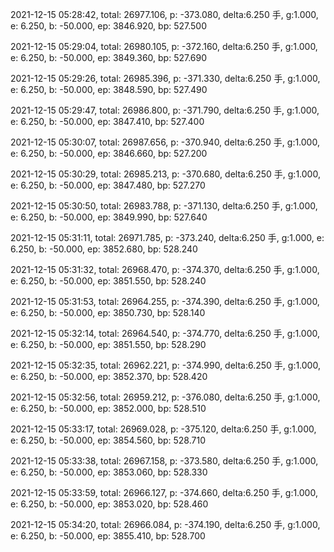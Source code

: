 2021-12-15 05:28:42, total: 26977.106, p: -373.080, delta:6.250 手, g:1.000, e: 6.250, b: -50.000, ep: 3846.920, bp: 527.500

2021-12-15 05:29:04, total: 26980.105, p: -372.160, delta:6.250 手, g:1.000, e: 6.250, b: -50.000, ep: 3849.360, bp: 527.690

2021-12-15 05:29:26, total: 26985.396, p: -371.330, delta:6.250 手, g:1.000, e: 6.250, b: -50.000, ep: 3848.590, bp: 527.490

2021-12-15 05:29:47, total: 26986.800, p: -371.790, delta:6.250 手, g:1.000, e: 6.250, b: -50.000, ep: 3847.410, bp: 527.400

2021-12-15 05:30:07, total: 26987.656, p: -370.940, delta:6.250 手, g:1.000, e: 6.250, b: -50.000, ep: 3846.660, bp: 527.200

2021-12-15 05:30:29, total: 26985.213, p: -370.680, delta:6.250 手, g:1.000, e: 6.250, b: -50.000, ep: 3847.480, bp: 527.270

2021-12-15 05:30:50, total: 26983.788, p: -371.130, delta:6.250 手, g:1.000, e: 6.250, b: -50.000, ep: 3849.990, bp: 527.640

2021-12-15 05:31:11, total: 26971.785, p: -373.240, delta:6.250 手, g:1.000, e: 6.250, b: -50.000, ep: 3852.680, bp: 528.240

2021-12-15 05:31:32, total: 26968.470, p: -374.370, delta:6.250 手, g:1.000, e: 6.250, b: -50.000, ep: 3851.550, bp: 528.240

2021-12-15 05:31:53, total: 26964.255, p: -374.390, delta:6.250 手, g:1.000, e: 6.250, b: -50.000, ep: 3850.730, bp: 528.140

2021-12-15 05:32:14, total: 26964.540, p: -374.770, delta:6.250 手, g:1.000, e: 6.250, b: -50.000, ep: 3851.550, bp: 528.290

2021-12-15 05:32:35, total: 26962.221, p: -374.990, delta:6.250 手, g:1.000, e: 6.250, b: -50.000, ep: 3852.370, bp: 528.420

2021-12-15 05:32:56, total: 26959.212, p: -376.080, delta:6.250 手, g:1.000, e: 6.250, b: -50.000, ep: 3852.000, bp: 528.510

2021-12-15 05:33:17, total: 26969.028, p: -375.120, delta:6.250 手, g:1.000, e: 6.250, b: -50.000, ep: 3854.560, bp: 528.710

2021-12-15 05:33:38, total: 26967.158, p: -373.580, delta:6.250 手, g:1.000, e: 6.250, b: -50.000, ep: 3853.060, bp: 528.330

2021-12-15 05:33:59, total: 26966.127, p: -374.660, delta:6.250 手, g:1.000, e: 6.250, b: -50.000, ep: 3853.020, bp: 528.460

2021-12-15 05:34:20, total: 26966.084, p: -374.190, delta:6.250 手, g:1.000, e: 6.250, b: -50.000, ep: 3855.410, bp: 528.700
